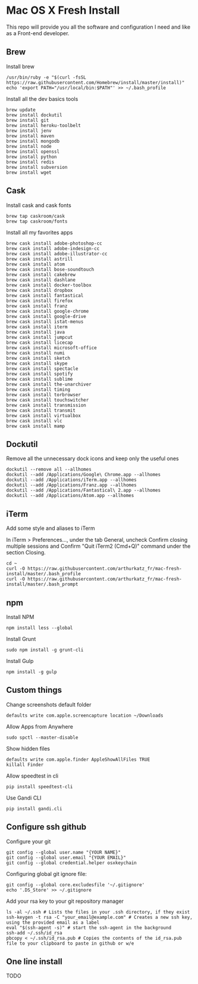# Mac OS X Fresh Install

This repo will provide you all the software and configuration I need and like as a Front-end developer.  

## Brew

Install brew
```
/usr/bin/ruby -e "$(curl -fsSL https://raw.githubusercontent.com/Homebrew/install/master/install)"
echo 'export PATH="/usr/local/bin:$PATH"' >> ~/.bash_profile
```

Install all the dev basics tools
```
brew update
brew install dockutil
brew install git
brew install heroku-toolbelt
brew install jenv
brew install maven
brew install mongodb
brew install node
brew install openssl
brew install python
brew install redis
brew install subversion
brew install wget
```

## Cask

Install cask and cask fonts
```
brew tap caskroom/cask
brew tap caskroom/fonts
```

Install all my favorites apps
```
brew cask install adobe-photoshop-cc
brew cask install adobe-indesign-cc
brew cask install adobe-illustrator-cc
brew cask install astrill
brew cask install atom
brew cask install bose-soundtouch
brew cask install cakebrew
brew cask install dashlane
brew cask install docker-toolbox
brew cask install dropbox
brew cask install fantastical
brew cask install firefox
brew cask install franz
brew cask install google-chrome
brew cask install google-drive
brew cask install istat-menus
brew cask install iterm
brew cask install java
brew cask install jumpcut
brew cask install licecap
brew cask install microsoft-office
brew cask install numi
brew cask install sketch
brew cask install skype
brew cask install spectacle
brew cask install spotify
brew cask install sublime
brew cask install the-unarchiver
brew cask install timing
brew cask install torbrowser
brew cask install touchswitcher
brew cask install transmission
brew cask install transmit
brew cask install virtualbox
brew cask install vlc
brew cask install mamp
```

## Dockutil

Remove all the unnecessary dock icons and keep only the useful ones
```
dockutil --remove all --allhomes
dockutil --add /Applications/Google\ Chrome.app --allhomes
dockutil --add /Applications/iTerm.app --allhomes
dockutil --add /Applications/Franz.app --allhomes
dockutil --add /Applications/Fantastical\ 2.app --allhomes
dockutil --add /Applications/Atom.app --allhomes
```

## iTerm

Add some style and aliases to iTerm

In iTerm > Preferences..., under the tab General, uncheck Confirm closing multiple sessions and Confirm "Quit iTerm2 (Cmd+Q)" command under the section Closing.

```
cd ~
curl -O https://raw.githubusercontent.com/arthurkatz_fr/mac-fresh-install/master/.bash_profile
curl -O https://raw.githubusercontent.com/arthurkatz_fr/mac-fresh-install/master/.bash_prompt
```

## npm

Install NPM
```
npm install less --global
```

Install Grunt
```
sudo npm install -g grunt-cli
```

Install Gulp
```
npm install -g gulp
```

## Custom things

Change screenshots default folder
```
defaults write com.apple.screencapture location ~/Downloads
```

Allow Apps from Anywhere
```
sudo spctl --master-disable
```

Show hidden files
```
defaults write com.apple.finder AppleShowAllFiles TRUE
killall Finder
```

Allow speedtest in cli
```
pip install speedtest-cli
```

Use Gandi CLI
```
pip install gandi.cli
```

## Configure ssh github

Configure your git
```
git config --global user.name "{YOUR NAME}"
git config --global user.email "{YOUR EMAIL}"
git config --global credential.helper osxkeychain
```

Configuring global git ignore file:
```
git config --global core.excludesfile '~/.gitignore'
echo '.DS_Store' >> ~/.gitignore
```

Add your rsa key to your git repository manager
```
ls -al ~/.ssh # Lists the files in your .ssh directory, if they exist
ssh-keygen -t rsa -C "your_email@example.com" # Creates a new ssh key, using the provided email as a label
eval "$(ssh-agent -s)" # start the ssh-agent in the background
ssh-add ~/.ssh/id_rsa
pbcopy < ~/.ssh/id_rsa.pub # Copies the contents of the id_rsa.pub file to your clipboard to paste in github or w/e

```

## One line install

TODO
